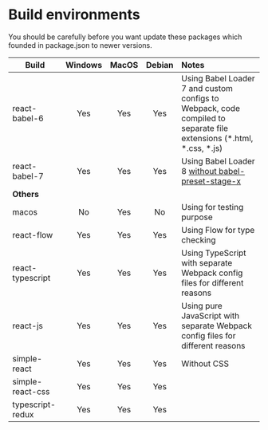 # Build environments
You should be carefully before you want update these packages which founded in package.json to newer versions.

|Build|Windows|MacOS|Debian|Notes|
|---|:---:|:---:|:---:|:---|
|react-babel-6|Yes|Yes|Yes|Using Babel Loader 7 and custom configs to Webpack, code compiled to separate file extensions (*.html, *.css, *.js)|
|react-babel-7|Yes|Yes|Yes|Using Babel Loader 8 [without babel-preset-stage-x](https://babeljs.io/blog/2018/07/27/removing-babels-stage-presets)|
|**Others**|||||
|macos|No|Yes|No|Using for testing purpose|
|react-flow|Yes|Yes|Yes|Using Flow for type checking|
|react-typescript|Yes|Yes|Yes|Using TypeScript with separate Webpack config files for different reasons|
|react-js|Yes|Yes|Yes|Using pure JavaScript with separate  Webpack config files for different reasons|
|simple-react|Yes|Yes|Yes|Without CSS|
|simple-react-css|Yes|Yes|Yes||
|typescript-redux|Yes|Yes|Yes||

